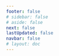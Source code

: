 ```yaml
---
footer: false
# sidebar: false
# aside: false
next: false
lastUpdated: false
navbar: false
# layout: doc
---
```


<script setup>
  const chatPrompts = [
    { id: "49", text: "популярні сторінки цього сайту, таблиця", category: "general" },
    { id: "49", text: "цей сайт, топ-10 поширених запитань", category: "general" },
    { id: "49", text: "посилання на сайти free zone, таблиця", category: "general" },
    { id: "49", text: "таблиця посилань на сайти free zone з цінами", category: "general" },
    
    { id: "1", text: "Реєстрація компанії в ОАЕ", category: "business" },
    { id: "7", text: "Вимоги до торгової ліцензії в ОАЕ", category: "business" },
    { id: "7", text: "порівняння типів компаній в ОАЕ, таблиця та аналітика", category: "business" },
    { id: "7", text: "експертне порівняння вартості переміщення компанії з Британії до різних free zone для фінансового бізнесу з двома засновниками. 8 віз, 3 члени сім'ї + собака. Оренда в бізнес-центрі. Британець, не резидент ОАЕ", category: "business" },
    { id: "48", text: "10 найкращих лікарень в ОАЕ, переваги та недоліки", category: "healthcare" },

    { id: "15", text: "Довіреність в ОАЕ", category: "legal" },

    // Бізнес-послуги (перший блок)
    { id: "2", text: "Створення Mainland компанії", category: "business" },
    { id: "3", text: "Реєстрація компанії у Free zone", category: "business" },
    { id: "4", text: "Створення офшорної компанії", category: "business" },
    { id: "5", text: "Віза фрілансера в ОАЕ", category: "business" },
    { id: "6", text: "Бізнес-ліцензія в Дубаї", category: "business" },
    { id: "23", text: "Створення бізнесу в ОАЕ", category: "business" },
    { id: "24", text: "Free zone в Дубаї", category: "business" },
    { id: "25", text: "Реєстрація компанії в ОАЕ", category: "business" },
    { id: "26", text: "Віза фрілансера в ОАЕ", category: "business" },
    
    // Візи та імміграція
    { id: "8", text: "Подання на Golden Visa в ОАЕ", category: "visa" },
    { id: "9", text: "Робоча віза в ОАЕ", category: "visa" },
    { id: "10", text: "Спонсорство сімейної візи в ОАЕ", category: "visa" },
    { id: "11", text: "Вимоги до медичного тесту для візи", category: "visa" },
    { id: "12", text: "Процес отримання резидентської візи в ОАЕ", category: "visa" },
    { id: "27", text: "Візові вимоги ОАЕ", category: "visa" },
    
    // Юридичні та документи
    { id: "13", text: "Подання на Emirates ID", category: "legal" },
    { id: "14", text: "Легалізація документів в ОАЕ", category: "legal" },
    { id: "16", text: "Перевірка бізнес-контрактів в ОАЕ", category: "legal" },
    { id: "40", text: "Продовження Emirates ID", category: "legal" },
    
    // Фінансові послуги
    { id: "17", text: "Корпоративний банківський рахунок в ОАЕ", category: "finance" },
    { id: "18", text: "Реєстрація податків в ОАЕ (ПДВ)", category: "finance" },
    { id: "19", text: "Бухгалтерські послуги в ОАЕ", category: "finance" },
    { id: "20", text: "Правила економічної присутності в ОАЕ", category: "finance" },
    { id: "41", text: "Банківські послуги в ОАЕ", category: "finance" },
    
    // Нерухомість та послуги
    { id: "21", text: "Інвестиції в нерухомість ОАЕ", category: "property" },
    { id: "22", text: "Оренда офісів в Дубаї", category: "property" },

    // Охорона здоров'я
    { id: "47", text: "Медичне страхування в ОАЕ", category: "healthcare" },
    { id: "49", text: "Медичний огляд в ОАЕ", category: "healthcare" },
    
    // Туризм та розваги (в кінці)
    { id: "28", text: "Туристичні пам'ятки Дубая", category: "travel" },
    { id: "29", text: "Expo City Dubai", category: "attractions" },
    { id: "30", text: "Квитки в Dubai Frame", category: "attractions" },
    { id: "31", text: "Квитки в Burj Khalifa", category: "attractions" },
    { id: "32", text: "Museum of the Future", category: "attractions" },
    { id: "33", text: "Abu Dhabi Louvre", category: "attractions" },
    { id: "34", text: "Ferrari World Abu Dhabi", category: "attractions" },
    { id: "35", text: "Шопінг в Dubai Mall", category: "shopping" },
]
</script>

<AIChat :prompts="chatPrompts" />